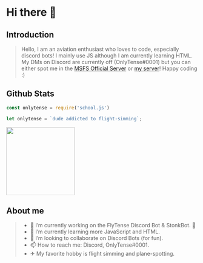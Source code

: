 # Hi there 👋

## Introduction

> Hello, I am an aviation enthusiast who loves to code, especially discord bots! I mainly use JS although I am currently learning HTML. My DMs on Discord are currently off (OnlyTense#0001) but you can either spot me in the [MSFS Official Server](https://discord.gg/msfs) or [my server](https://discord.gg/NbxUk4TsnV)! Happy coding :)

## Github Stats

```js
const onlytense = require('school.js')
```
```js
let onlytense = `dude addicted to flight-simming`;
```

<img height="180em" src="https://github-readme-stats.vercel.app/api?username=OnlyTense&show_icons=true&hide_border=true&&count_private=true&include_all_commits=true" />

## About me

> - 🔭 I’m currently working on the FlyTense Discord Bot & StonkBot. 👀
> - 🌱 I’m currently learning more JavaScript and HTML.
> - 👯 I’m looking to collaborate on Discord Bots (for fun).
> - 📫 How to reach me: Discord, OnlyTense#0001.
> - ✈ My favorite hobby is flight simming and plane-spotting.
